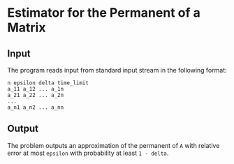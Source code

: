 # Estimator for the Permanent of a Matrix

## Input

The program reads input from standard input stream in the following format:

```
n epsilon delta time_limit
a_11 a_12 ... a_1n
a_21 a_22 ... a_2n
...
a_n1 a_n2 ... a_nn
```

## Output

The problem outputs an approximation of the permanent of `A` with relative error at most `epsilon` with probability at least `1 - delta`.
